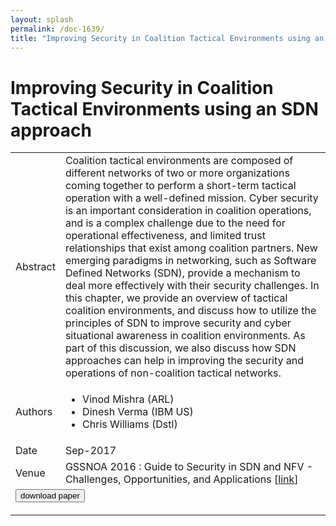 ```yaml
---
layout: splash
permalink: /doc-1639/
title: "Improving Security in Coalition Tactical Environments using an SDN approach"
---
```


# Improving Security in Coalition Tactical Environments using an SDN approach

<table>
    <tbody>
    <tr>
        <td>Abstract</td>
        <td>Coalition tactical environments are composed of different networks of two or more organizations coming together to perform a short-term tactical operation with a well-defined mission. Cyber security is an important consideration in coalition operations, and is a complex challenge due to the need for operational effectiveness, and limited trust relationships that exist among coalition partners. New emerging paradigms in networking, such as Software Defined Networks (SDN), provide a mechanism to deal more effectively with their security challenges. In this chapter, we provide an overview of tactical coalition environments, and discuss how to utilize the principles of SDN to improve security and cyber situational awareness in coalition environments. As part of this discussion, we also discuss how SDN approaches can help in improving the security and operations of non-coalition tactical networks.</td>
    </tr>
    <tr>
        <td>Authors</td>
        <td>
            <ul>
                <li>Vinod Mishra (ARL)</li>
                <li>Dinesh Verma (IBM US)</li>
                <li>Chris Williams (Dstl)</li>
            </ul>
        </td>
    </tr>
    <tr>
        <td>Date</td>
        <td>Sep-2017</td>
    </tr>
    <tr>
        <td>Venue</td>
        <td>GSSNOA 2016 : Guide to Security in SDN and NFV - Challenges, Opportunities, and Applications [<a href="https://iopscience.iop.org/article/10.1088/1742-5468/ab054b">link</a>]</td>
    </tr>
        <tr>
            <td colspan="2">
                <form method="get" action="https://ibm.box.com/v/doc-1639-paper">
                    <button type="submit">download paper</button>
                </form>
            </td>
        </tr>
    </tbody>
</table>
